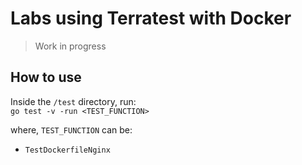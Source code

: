 # Labs using Terratest with Docker
>Work in progress 

## How to use
Inside the `/test` directory, run:   
`go test -v -run <TEST_FUNCTION>`

where, `TEST_FUNCTION` can be:
* `TestDockerfileNginx`